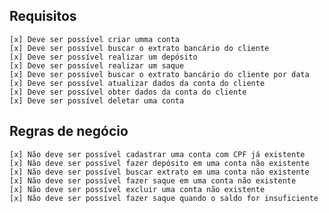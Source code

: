 ## Requisitos

    [x] Deve ser possível criar umma conta
    [x] Deve ser possível buscar o extrato bancário do cliente
    [x] Deve ser possível realizar um depósito
    [x] Deve ser possível realizar um saque
    [x] Deve ser possível buscar o extrato bancário do cliente por data
    [x] Deve ser possível atualizar dados da conta do cliente
    [x] Deve ser possível obter dados da conta do cliente
    [x] Deve ser possível deletar uma conta

## Regras de negócio

    [x] Não deve ser possível cadastrar uma conta com CPF já existente
    [x] Não deve ser possível fazer depósito em uma conta não existente
    [x] Não deve ser possível buscar extrato em uma conta não existente
    [x] Não deve ser possível fazer saque em uma conta não existente
    [x] Não deve ser possível excluir uma conta não existente
    [x] Não deve ser possível fazer saque quando o saldo for insuficiente